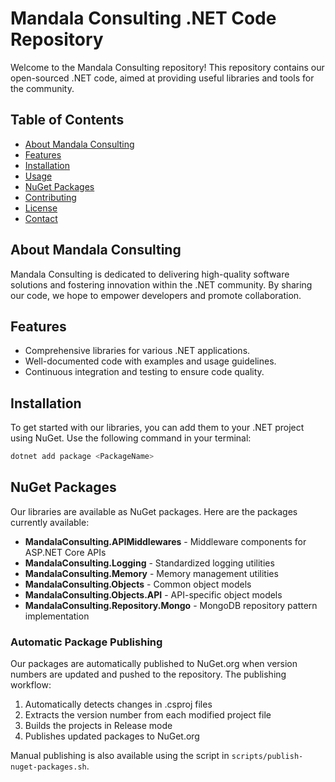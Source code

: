 # Mandala Consulting .NET Code Repository

Welcome to the Mandala Consulting repository! This repository contains our open-sourced .NET code, aimed at providing useful libraries and tools for the community.

## Table of Contents

- [About Mandala Consulting](#about-mandala-consulting)
- [Features](#features)
- [Installation](#installation)
- [Usage](#usage)
- [NuGet Packages](#nuget-packages)
- [Contributing](#contributing)
- [License](#license)
- [Contact](#contact)

## About Mandala Consulting

Mandala Consulting is dedicated to delivering high-quality software solutions and fostering innovation within the .NET community. By sharing our code, we hope to empower developers and promote collaboration.

## Features

- Comprehensive libraries for various .NET applications.
- Well-documented code with examples and usage guidelines.
- Continuous integration and testing to ensure code quality.

## Installation

To get started with our libraries, you can add them to your .NET project using NuGet. Use the following command in your terminal:

```bash
dotnet add package <PackageName>
```

## NuGet Packages

Our libraries are available as NuGet packages. Here are the packages currently available:

- **MandalaConsulting.APIMiddlewares** - Middleware components for ASP.NET Core APIs
- **MandalaConsulting.Logging** - Standardized logging utilities
- **MandalaConsulting.Memory** - Memory management utilities
- **MandalaConsulting.Objects** - Common object models
- **MandalaConsulting.Objects.API** - API-specific object models
- **MandalaConsulting.Repository.Mongo** - MongoDB repository pattern implementation

### Automatic Package Publishing

Our packages are automatically published to NuGet.org when version numbers are updated and pushed to the repository. The publishing workflow:

1. Automatically detects changes in .csproj files
2. Extracts the version number from each modified project file
3. Builds the projects in Release mode
4. Publishes updated packages to NuGet.org

Manual publishing is also available using the script in `scripts/publish-nuget-packages.sh`.
